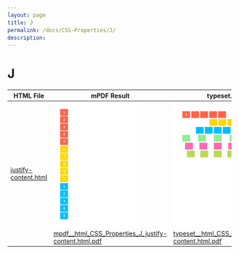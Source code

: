 ```yaml
---
layout: page
title: J
permalink: /docs/CSS-Properties/J/
description: 
---
```


# J
HTML File | mPDF Result | typeset.sh Result | PDFreactor Result
------------ | ------------- | ------------- | -------------
[justify-content.html](/html/CSS%20Properties/J/justify-content.html) | ![](mpdf__html_CSS_Properties_J_justify-content.html.png) [mpdf__html_CSS_Properties_J_justify-content.html.pdf](mpdf__html_CSS_Properties_J_justify-content.html.pdf) | ![](typeset__html_CSS_Properties_J_justify-content.html.png) [typeset__html_CSS_Properties_J_justify-content.html.pdf](typeset__html_CSS_Properties_J_justify-content.html.pdf) | ![](pdfreactor__html_CSS_Properties_J_justify-content.html.png) [pdfreactor__html_CSS_Properties_J_justify-content.html.pdf](pdfreactor__html_CSS_Properties_J_justify-content.html.pdf)
